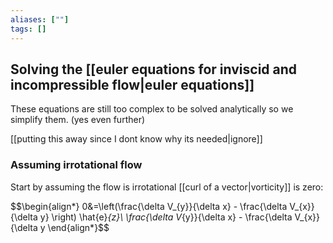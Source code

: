 ```yaml
---
aliases: [""]
tags: []
---
```


## Solving the [[euler equations for inviscid and incompressible flow|euler equations]]

These equations are still too complex to be solved analytically so we simplify them. (yes even further)

[[putting this away since I dont know why its needed|ignore]]

### Assuming irrotational flow

Start by assuming the flow is irrotational [[curl of a vector|vorticity]] is zero:

$$\begin{align*}
0&=\left(\frac{\delta V_{y}}{\delta x} - \frac{\delta V_{x}}{\delta y} \right) \hat{e}_{z}\\
\frac{\delta V_{y}}{\delta x} - \frac{\delta V_{x}}{\delta y
\end{align*}$$
